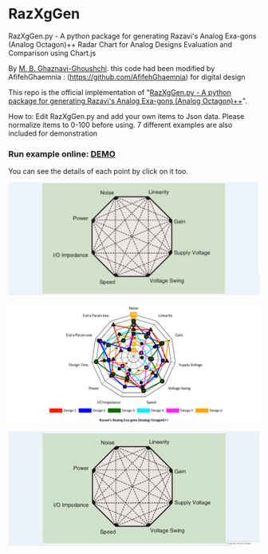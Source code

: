 # RazXgGen

RazXgGen.py - A python package for generating Razavi's Analog Exa-gons (Analog Octagon)++ 
Radar Chart for Analog Designs Evaluation and Comparison using Chart.js

By [M. B. Ghaznavi-Ghoushchi](https://github.com/ghoushchi).
this code had been modified by AfifehGhaemnia : (https://github.com/AfifehGhaemnia) for digital design

This repo is the official implementation of "[RazXgGen.py - A python package for generating Razavi's Analog Exa-gons (Analog Octagon)++](https://github.com/yarpose/YARPOSE.RazXgGen)".

How to:
Edit RazXgGen.py and add your own items to Json data.
Please normalize items to 0-100 before using.
7 different examples are also included for demonstration

### Run example online: [DEMO](https://ghoushchi.github.io/ICS-HPC/EDA/RazXgGen/html/index6.html)

You can see the details of each point by click on it too.

![Conventional](video/octagon.png)

![Xagon](video/Xagon.png)


![Xagon](video/RazXgGen.gif)


